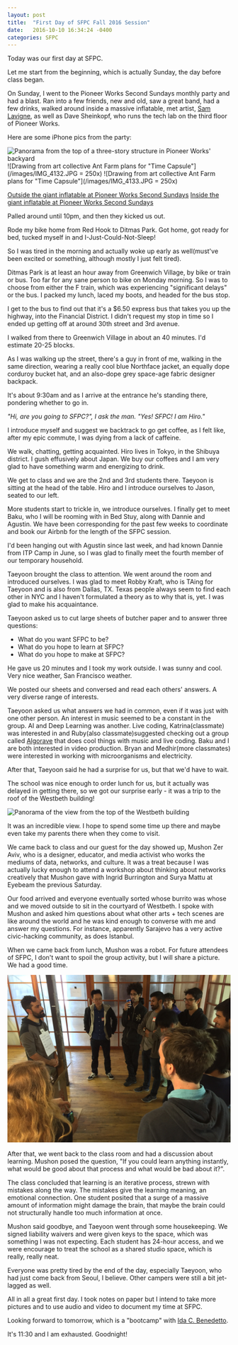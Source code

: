 ```yaml
---
layout: post
title:  "First Day of SFPC Fall 2016 Session"
date:   2016-10-10 16:34:24 -0400
categories: SFPC
---
```


Today was our first day at SFPC.

Let me start from the beginning, which is actually Sunday, the day before class began.

On Sunday, I went to the Pioneer Works Second Sundays monthly party and had a blast. Ran into a few friends, new and old, saw a great band, had a few drinks, walked around inside a massive inflatable, met artist, [Sam Lavigne](lav.io), as well as Dave Sheinkopf, who runs the tech lab on the third floor of Pioneer Works.

Here are some iPhone pics from the party:

![Panorama from the top of a three-story structure in Pioneer Works' backyard](/images/IMG_4127.JPG)
![Drawing from art collective Ant Farm plans for "Time Capsule"](/images/IMG_4132.JPG = 250x)
![Drawing from art collective Ant Farm plans for "Time Capsule"](/images/IMG_4133.JPG = 250x)

[Outside the giant inflatable at Pioneer Works Second Sundays](https://vimeo.com/186469526)
[Inside the giant inflatable at Pioneer Works Second Sundays](https://vimeo.com/186469525)

<!---
<3d model of self scanned at tech lab>
-->

Palled around until 10pm, and then they kicked us out.

Rode my bike home from Red Hook to Ditmas Park. Got home, got ready for bed, tucked myself in and I-Just-Could-Not-Sleep!

So I was tired in the morning and actually woke up early as well(must've been excited or something, although mostly I just felt tired).

Ditmas Park is at least an hour away from Greenwich Village, by bike or train or bus. Too far for any sane person to bike on Monday morning. So I was to choose from either the F train, which was experiencing "significant delays" or the bus. I packed my lunch, laced my boots, and headed for the bus stop.

I get to the bus to find out that it's a $6.50 express bus that takes you up the
highway, into the Financial District. I didn't request my stop in time so I ended up
getting off at around 30th street and 3rd avenue.

I walked from there to Greenwich Village in about an 40 minutes. I'd estimate 20-25 blocks.

As I was walking up the street, there's a guy in front of me, walking in the same direction, wearing a really cool blue Northface jacket, an equally dope corduroy bucket hat, and an also-dope grey space-age fabric designer backpack.

It's about 9:30am and as I arrive at the entrance he's standing there, pondering whether to go in.

*"Hi, are you going to SFPC?", I ask the man.
"Yes! SFPC! I am Hiro."*

I introduce myself and suggest we backtrack to go get coffee, as I felt like, after my epic commute, I
was dying from a lack of caffeine. 

We walk, chatting, getting acquainted. Hiro lives in Tokyo, in the
Shibuya district. I gush effusively about Japan. We buy our coffees and I am
very glad to have something warm and energizing to drink.

We get to class and we are the 2nd and 3rd students there. Taeyoon is sitting at the
head of the table. Hiro and I introduce ourselves to Jason, seated to our left.

More students start to trickle in, we introduce ourselves. I finally get to meet Baku,
who I will be rooming with in Bed Stuy, along with Dannie and Agustin.
We have been corresponding for the past few weeks to coordinate and book our Airbnb
for the length of the SFPC session.

I'd been hanging out with Agustin since last week, and had known Dannie from ITP Camp
in June, so I was glad to finally meet the fourth member of our temporary household.

Taeyoon brought the class to attention. We went around the room and introduced ourselves.
I was glad to meet Robby Kraft, who is TAing for Taeyoon and is also from Dallas, TX.
Texas people always seem to find each other in NYC and I haven't formulated a theory as
to why that is, yet. I was glad to make his acquaintance.

Taeyoon asked us to cut large sheets of butcher paper and to answer three questions:

* What do you want SFPC to be?
* What do you hope to learn at SFPC?
* What do you hope to make at SFPC?

He gave us 20 minutes and I took my work outside. I was sunny and cool. Very nice weather, San Francisco weather.

We posted our sheets and conversed and read each others' answers. A very diverse range of interests.

Taeyoon asked us what answers we had in common, even if it was just with one other person. An interest in music seemed to be a constant in the group. AI and Deep Learning was another. Live coding, Katrina(classmate) was interested in and Ruby(also classmate)suggested checking out a group called [Algorave](www.algorave.com) that does cool things with music and live coding. Baku and I are both interested in video production. Bryan and Medhir(more classmates) were interested in working with microorganisms and electricity.

After that, Taeyoon said he had a surprise for us, but that we'd have to wait.

The school was nice enough to order lunch for us, but it actually was delayed in getting there, so we got our surprise early - it was a trip to the roof of the Westbeth building!

![Panorama of the view from the top of the Westbeth building](/images/IMG_4150.JPG)

It was an incredible view. I hope to spend some time up there and maybe even take
my parents there when they come to visit.

We came back to class and our guest for the day showed up, Mushon Zer Aviv, who is a designer, educator, and media activist who works the mediums of data, networks, and culture. It was a treat because I was actually lucky enough to attend a workshop about thinking about networks creatively that Mushon gave with Ingrid Burrington and Surya Mattu at Eyebeam the previous Saturday.

Our food arrived and everyone eventually sorted whose burrito was whose and we moved
outside to sit in the courtyard of Westbeth. I spoke with Mushon and asked him
questions about what other arts + tech scenes are like around the world and he
was kind enough to converse with me and answer my questions. For instance,
apparently Sarajevo has a very active civic-hacking community, as does Istanbul.

When we came back from lunch, Mushon was a robot. For future attendees of SFPC, I don't want to spoil the group activity, but I will share a picture. We had a good time.

![Mushon is a robot.](/images/IMG_4153.JPG)

After that, we went back to the class room and had a discussion about learning.
Mushon posed the question, "If you could learn anything instantly, what would be good about that process and what would be bad about it?".

The class concluded that learning is an iterative process, strewn with mistakes along the way. The mistakes give the learning meaning, an emotional connection. One student posited that a surge of a massive amount of information might damage the brain, that maybe the brain could not structurally handle too much information at once.

Mushon said goodbye, and Taeyoon went through some housekeeping. We signed liability waivers and were given keys to the space, which was something I was not expecting. Each student has 24-hour access, and we were encourage to treat the school as a shared studio space, which is really, really neat.

Everyone was pretty tired by the end of the day, especially Taeyoon, who had just come back from Seoul, I believe. Other campers were still a bit jet-lagged as well.

All in all a great first day. I took notes on paper but I intend to take more pictures and to use audio and video to document my time at SFPC.

Looking forward to tomorrow, which is a "bootcamp" with [Ida C. Benedetto](http://uncommonplaces.com).

It's 11:30 and I am exhausted. Goodnight!

